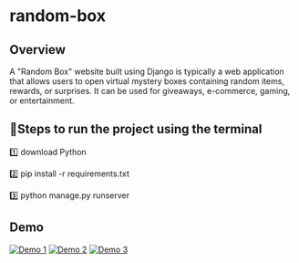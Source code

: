 # random-box
## Overview
A "Random Box" website built using Django is typically a web application that allows users to open virtual mystery boxes containing random items, rewards, or surprises. It can be used for giveaways, e-commerce, gaming, or entertainment.

## 🔹Steps to run the project using the terminal
1️⃣ download Python

2️⃣ pip install -r requirements.txt

3️⃣ python manage.py runserver

## Demo
[![Demo 1](https://github.com/user-attachments/assets/fc8ce237-ac35-4a5d-a8c0-09542fb40ce2)](https://www.youtube.com/watch?v=MUUBc4OXY4o)
[![Demo 2](https://github.com/user-attachments/assets/cdec3c53-57e7-4a21-bbcc-ac2d4632920a)](https://www.youtube.com/watch?v=MUUBc4OXY4o)
[![Demo 3](https://github.com/user-attachments/assets/7418dc1f-bdaf-4bd2-b81c-791ea9fc5392)](https://www.youtube.com/watch?v=MUUBc4OXY4o)
